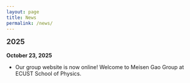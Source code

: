 ```yaml
---
layout: page
title: News
permalink: /news/
---
```


<style>
.page-title {
  font-size: 1.5rem !important;
  font-weight: 600;
  margin-bottom: 0.5rem !important;
}

.page-header {
  margin-bottom: 1rem !important;
}

.page-content {
  margin-top: 0 !important;
}

.page-content > *:first-child {
  margin-top: 0.1rem !important;
}

h2 {
  font-size: 1.2rem !important;
  font-weight: 600;
  margin-top: 0.25rem !important;
  margin-bottom: 1rem;
}
</style>

## 2025

**October 23, 2025**
- Our group website is now online! Welcome to Meisen Gao Group at ECUST School of Physics.

